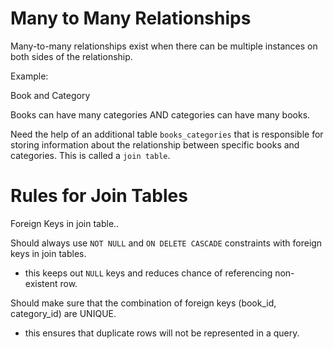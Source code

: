 # Many to Many Relationships

Many-to-many relationships exist when there can be multiple instances on both sides of the relationship. 

Example: 

Book and Category

Books can have many categories AND categories can have many books. 

Need the help of an additional table `books_categories` that is responsible for storing information about the relationship between specific books and categories. This is called a `join table`.



#

# Rules for Join Tables
Foreign Keys in join table..

Should always use `NOT NULL` and `ON DELETE CASCADE` constraints with foreign keys in join tables. 
  - this keeps out `NULL` keys and reduces chance of referencing non-existent row. 

Should make sure that the combination of foreign keys (book_id, category_id) are UNIQUE. 
  - this ensures that duplicate rows will not be represented in a query. 
